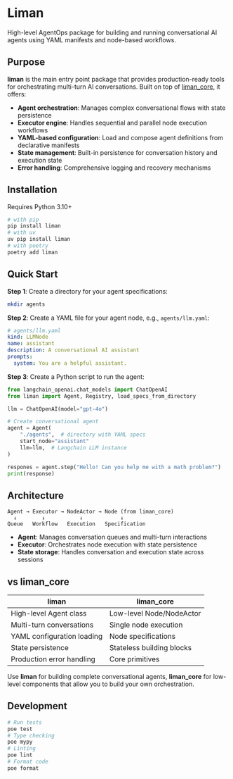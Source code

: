 # Liman

High-level AgentOps package for building and running conversational AI agents using YAML manifests and node-based workflows.

## Purpose

**liman** is the main entry point package that provides production-ready tools for orchestrating multi-turn AI conversations. Built on top of [liman_core](https://github.com/gurobokum/liman/tree/main/python/packages/liman_core), it offers:

- **Agent orchestration**: Manages complex conversational flows with state persistence
- **Executor engine**: Handles sequential and parallel node execution workflows
- **YAML-based configuration**: Load and compose agent definitions from declarative manifests
- **State management**: Built-in persistence for conversation history and execution state
- **Error handling**: Comprehensive logging and recovery mechanisms

## Installation

Requires Python 3.10+

```bash
# with pip
pip install liman
# with uv
uv pip install liman
# with poetry
poetry add liman
```

## Quick Start

**Step 1**: Create a directory for your agent specifications:

```bash
mkdir agents
```

**Step 2**: Create a YAML file for your agent node, e.g., `agents/llm.yaml`:

```yaml
# agents/llm.yaml
kind: LLMNode
name: assistant
description: A conversational AI assistant
prompts:
  system: You are a helpful assistant.
```

**Step 3**: Create a Python script to run the agent:

```python
from langchain_openai.chat_models import ChatOpenAI
from liman import Agent, Registry, load_specs_from_directory

llm = ChatOpenAI(model="gpt-4o")

# Create conversational agent
agent = Agent(
    "./agents",  # directory with YAML specs
    start_node="assistant"
    llm=llm,  # Langchain LLM instance
)

respones = agent.step("Hello! Can you help me with a math problem?")
print(response)
```

## Architecture

```
Agent → Executor → NodeActor → Node (from liman_core)
  ↓        ↓           ↓            ↓
Queue   Workflow   Execution   Specification
```

- **Agent**: Manages conversation queues and multi-turn interactions
- **Executor**: Orchestrates node execution with state persistence
- **State storage**: Handles conversation and execution state across sessions

## vs liman_core

| liman                      | liman_core                |
| -------------------------- | ------------------------- |
| High-level Agent class     | Low-level Node/NodeActor  |
| Multi-turn conversations   | Single node execution     |
| YAML configuration loading | Node specifications       |
| State persistence          | Stateless building blocks |
| Production error handling  | Core primitives           |

Use **liman** for building complete conversational agents, **liman_core** for low-level components that allow you to build your own orchestration.

## Development

```bash
# Run tests
poe test
# Type checking
poe mypy
# Linting
poe lint
# Format code
poe format
```
